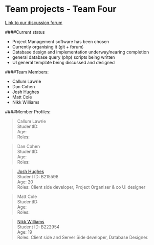 Team projects - Team Four
==============

[Link to our discussion forum](http://team.faemir.co.uk)

####Current status

* Project Management software has been chosen
* Currently organising it (git + forum)
* Database design and implementation underway/nearing completion
* general database query (php) scripts being written
* UI general template being discussed and designed

####Team Members:

* Callum Lawrie
* Dan Cohen
* Josh Hughes
* Matt Cole
* Nikk Williams

####Member Profiles:

> Callum Lawrie <br>
> StudentID: <br>
> Age: <br>
> Roles: <br>

> Dan Cohen <br>
> StudentID: <br>
> Age: <br>
> Roles: <br>

> [Josh Hughes](/profile_pics/JH_profile.jpg) <br>
> Student ID: B215598 <br>
> Age: 20 <br>
> Roles: Client side developer, Project Organiser & co UI designer

> Matt Cole <br>
> StudentID: <br>
> Age: <br>
> Roles: <br>

> [Nikk Williams](/profile_pics/NW_profile.jpg) <br>
> Student ID: B222954 <br>
> Age: 19 <br>
> Roles: Client side and Server Side developer, Database Designer.

